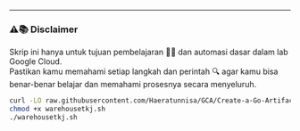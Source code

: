 ---
### ⚠️📚 Disclaimer

Skrip ini hanya untuk tujuan pembelajaran 🧑‍🎓 dan automasi dasar dalam lab Google Cloud.  
Pastikan kamu memahami setiap langkah dan perintah 🔍 agar kamu bisa benar-benar belajar dan memahami prosesnya secara menyeluruh.

```bash
curl -LO raw.githubusercontent.com/Haeratunnisa/GCA/Create-a-Go-Artifact-Registry-and-Upload-Code/main/warehousetkj.sh
chmod +x warehousetkj.sh
./warehousetkj.sh

